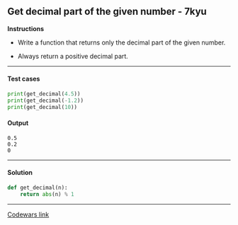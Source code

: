 ## Get decimal part of the given number - 7kyu

**Instructions**

- Write a function that returns only the decimal part of the given number.

- Always return a positive decimal part.

---

#### Test cases

```python
print(get_decimal(4.5))
print(get_decimal(-1.2))
print(get_decimal(10))
```

#### Output 

```
0.5
0.2
0
```

---

#### Solution

```python
def get_decimal(n): 
    return abs(n) % 1
```

---

[Codewars link](https://www.codewars.com/kata/586e4c61aa0428f04e000069/train/python)

